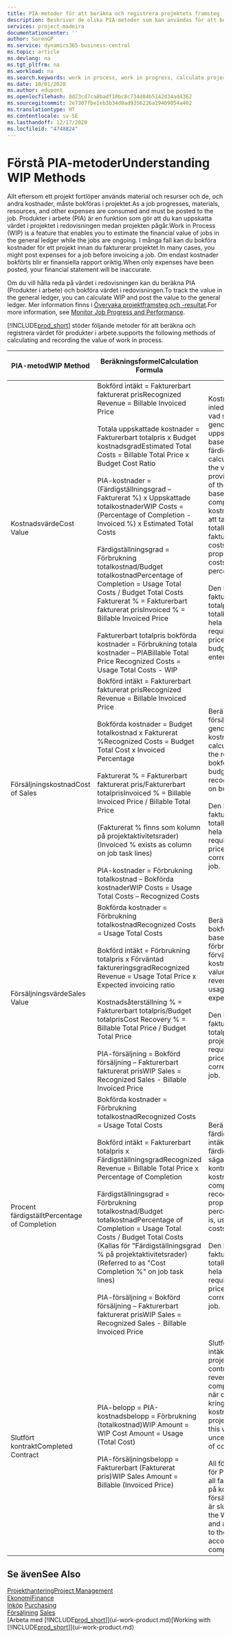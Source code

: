 ```yaml
---
title: PIA-metoder för att beräkna och registrera projektets framsteg | Microsoft Docs
description: Beskriver de olika PIA-metoder som kan användas för att bokföra och övervaka ekonomisk information för pågående projekt som är produkter i arbete.
services: project-madeira
documentationcenter: ''
author: SorenGP
ms.service: dynamics365-business-central
ms.topic: article
ms.devlang: na
ms.tgt_pltfrm: na
ms.workload: na
ms.search.keywords: work in process, work in progress, calculate project WIP
ms.date: 10/01/2020
ms.author: edupont
ms.openlocfilehash: 8d23cd7ca8badf10bc8c734d84b5142d34ad4362
ms.sourcegitcommit: 2e7307fbe1eb3b34d0ad9356226a19409054a402
ms.translationtype: HT
ms.contentlocale: sv-SE
ms.lasthandoff: 12/17/2020
ms.locfileid: "4748824"
---
```

# <a name="understanding-wip-methods"></a><span data-ttu-id="91739-103">Förstå PIA-metoder</span><span class="sxs-lookup"><span data-stu-id="91739-103">Understanding WIP Methods</span></span>
<span data-ttu-id="91739-104">Allt eftersom ett projekt fortlöper används material och resurser och de, och andra kostnader, måste bokföras i projektet.</span><span class="sxs-lookup"><span data-stu-id="91739-104">As a job progresses, materials, resources, and other expenses are consumed and must be posted to the job.</span></span> <span data-ttu-id="91739-105">Produkter i arbete (PIA) är en funktion som gör att du kan uppskatta värdet i projektet i redovisningen medan projekten pågår.</span><span class="sxs-lookup"><span data-stu-id="91739-105">Work in Process (WIP) is a feature that enables you to estimate the financial value of jobs in the general ledger while the jobs are ongoing.</span></span> <span data-ttu-id="91739-106">I många fall kan du bokföra kostnader för ett projekt innan du fakturerar projektet.</span><span class="sxs-lookup"><span data-stu-id="91739-106">In many cases, you might post expenses for a job before invoicing a job.</span></span> <span data-ttu-id="91739-107">Om endast kostnader bokförts blir er finansiella rapport oriktig.</span><span class="sxs-lookup"><span data-stu-id="91739-107">When only expenses have been posted, your financial statement will be inaccurate.</span></span>

<span data-ttu-id="91739-108">Om du vill hålla reda på värdet i redovisningen kan du beräkna PIA (Produkter i arbete) och bokföra värdet i redovisningen.</span><span class="sxs-lookup"><span data-stu-id="91739-108">To track the value in the general ledger, you can calculate WIP and post the value to the general ledger.</span></span> <span data-ttu-id="91739-109">Mer information finns i [Övervaka projektframsteg och -resultat](projects-how-monitor-progress-performance.md).</span><span class="sxs-lookup"><span data-stu-id="91739-109">For more information, see [Monitor Job Progress and Performance](projects-how-monitor-progress-performance.md).</span></span>

[!INCLUDE[prod_short](includes/prod_short.md)] <span data-ttu-id="91739-110">stöder följande metoder för att beräkna och registrera värdet för produkter i arbete.</span><span class="sxs-lookup"><span data-stu-id="91739-110">supports the following methods of calculating and recording the value of work in process.</span></span>

| <span data-ttu-id="91739-111">PIA-metod</span><span class="sxs-lookup"><span data-stu-id="91739-111">WIP Method</span></span> | <span data-ttu-id="91739-112">Beräkningsformel</span><span class="sxs-lookup"><span data-stu-id="91739-112">Calculation Formula</span></span> | <span data-ttu-id="91739-113">Beskrivning av beräkning</span><span class="sxs-lookup"><span data-stu-id="91739-113">Calculation Description</span></span> |
| --- | --- | --- |
| <span data-ttu-id="91739-114">Kostnadsvärde</span><span class="sxs-lookup"><span data-stu-id="91739-114">Cost Value</span></span> |<span data-ttu-id="91739-115">Bokförd intäkt = Fakturerbart fakturerat pris</span><span class="sxs-lookup"><span data-stu-id="91739-115">Recognized Revenue = Billable Invoiced Price</span></span><br /><br /> <span data-ttu-id="91739-116">Totala uppskattade kostnader = Fakturerbart totalpris x Budget kostnadsgrad</span><span class="sxs-lookup"><span data-stu-id="91739-116">Estimated Total Costs = Billable Total Price x Budget Cost Ratio</span></span><br /><br /> <span data-ttu-id="91739-117">PIA-kostnader = (Färdigställningsgrad – Fakturerat %) x Uppskattade totalkostnader</span><span class="sxs-lookup"><span data-stu-id="91739-117">WIP Costs = (Percentage of Completion - Invoiced %) x Estimated Total Costs</span></span><br /><br /> <span data-ttu-id="91739-118">Färdigställningsgrad = Förbrukning totalkostnad/Budget totalkostnad</span><span class="sxs-lookup"><span data-stu-id="91739-118">Percentage of Completion = Usage Total Costs / Budget Total Costs</span></span><br /> <span data-ttu-id="91739-119">Fakturerat % = Fakturerbart fakturerat pris</span><span class="sxs-lookup"><span data-stu-id="91739-119">Invoiced % = Billable Invoiced Price</span></span><br /><br /> <span data-ttu-id="91739-120">Fakturerbart totalpris bokförda kostnader = Förbrukning totala kostnader – PIA</span><span class="sxs-lookup"><span data-stu-id="91739-120">Billable Total Price Recognized Costs = Usage Total Costs - WIP</span></span> |<span data-ttu-id="91739-121">Kostnadsvärdesberäkningar inleds med att beräkna värdet av vad som har tillhandhållits genom att ta en del av de uppskattade totalkostnaderna baserat på färdigställningsgrad.</span><span class="sxs-lookup"><span data-stu-id="91739-121">Cost value calculations start by calculating the value of what has been provided by taking a proportion of the estimated total costs based on percentage of completion.</span></span> <span data-ttu-id="91739-122">Fakturerade kostnader subtraheras genom att ta en del av de uppskattade totalkostnaderna baserat på fakturerad procent.</span><span class="sxs-lookup"><span data-stu-id="91739-122">Invoiced costs are subtracted by taking a proportion of the estimated total costs based on the invoiced percentage.</span></span><br /><br /> <span data-ttu-id="91739-123">Den här beräkningen kräver att fakturerbart totalpris, budget totalpris och budget totalkostnader anges korrekt för hela projektet.</span><span class="sxs-lookup"><span data-stu-id="91739-123">This calculation requires that the billable total price, budget total price, and budget total costs be correctly entered for the whole job.</span></span> |
| <span data-ttu-id="91739-124">Försäljningskostnad</span><span class="sxs-lookup"><span data-stu-id="91739-124">Cost of Sales</span></span> |<span data-ttu-id="91739-125">Bokförd intäkt = Fakturerbart fakturerat pris</span><span class="sxs-lookup"><span data-stu-id="91739-125">Recognized Revenue = Billable Invoiced Price</span></span><br /><br /> <span data-ttu-id="91739-126">Bokförda kostnader = Budget totalkostnad x Fakturerat %</span><span class="sxs-lookup"><span data-stu-id="91739-126">Recognized Costs = Budget Total Cost x Invoiced Percentage</span></span><br /><br /> <span data-ttu-id="91739-127">Fakturerat % = Fakturerbart fakturerat pris/Fakturerbart totalpris</span><span class="sxs-lookup"><span data-stu-id="91739-127">Invoiced % = Billable Invoiced Price / Billable Total Price</span></span><br /><br /> <span data-ttu-id="91739-128">(Fakturerat % finns som kolumn på projektaktivitetsrader)</span><span class="sxs-lookup"><span data-stu-id="91739-128">(Invoiced % exists as column on job task lines)</span></span><br /><br /> <span data-ttu-id="91739-129">PIA-kostnader = Förbrukning totalkostnad – Bokförda kostnader</span><span class="sxs-lookup"><span data-stu-id="91739-129">WIP Costs = Usage Total Costs – Recognized Costs</span></span> |<span data-ttu-id="91739-130">Beräkningar av försäljningskostnader inleds genom att beräkna bokförda kostnader.</span><span class="sxs-lookup"><span data-stu-id="91739-130">Cost of sales calculations begin by calculating the recognized costs.</span></span> <span data-ttu-id="91739-131">Kostnader bokförs proportionellt baserat på budget totalkostnader.</span><span class="sxs-lookup"><span data-stu-id="91739-131">Costs are recognized proportionally based on budget total costs.</span></span><br /><br /> <span data-ttu-id="91739-132">Den här beräkningen kräver att fakturerbart totalpris och budget totalkostnader anges korrekt för hela projektet.</span><span class="sxs-lookup"><span data-stu-id="91739-132">This calculation requires that the billable total price and budget total costs be correctly entered for the whole job.</span></span> |
| <span data-ttu-id="91739-133">Försäljningsvärde</span><span class="sxs-lookup"><span data-stu-id="91739-133">Sales Value</span></span> |<span data-ttu-id="91739-134">Bokförda kostnader = Förbrukning totalkostnad</span><span class="sxs-lookup"><span data-stu-id="91739-134">Recognized Costs = Usage Total Costs</span></span><br /><br /> <span data-ttu-id="91739-135">Bokförd intäkt = Förbrukning totalpris x Förväntad faktureringsgrad</span><span class="sxs-lookup"><span data-stu-id="91739-135">Recognized Revenue = Usage Total Price x Expected invoicing ratio</span></span><br /><br /> <span data-ttu-id="91739-136">Kostnadsåterställning % = Fakturerbart totalpris/Budget totalpris</span><span class="sxs-lookup"><span data-stu-id="91739-136">Cost Recovery % = Billable Total Price / Budget Total Price</span></span><br /><br /> <span data-ttu-id="91739-137">PIA-försäljning = Bokförd försäljning – Fakturerbart fakturerat pris</span><span class="sxs-lookup"><span data-stu-id="91739-137">WIP Sales = Recognized Sales - Billable Invoiced Price</span></span> |<span data-ttu-id="91739-138">Beräkningar av försäljningsvärde bokför intäkten proportionellt baserat på totala förbrukningskostnader och förväntad kostnadsåterställningsgrad.</span><span class="sxs-lookup"><span data-stu-id="91739-138">Sales value calculations recognize revenue proportionally based on usage total costs and the expected cost recovery ratio.</span></span><br /><br /> <span data-ttu-id="91739-139">Den här beräkningen kräver att fakturerbart totalpris och budget totalpris anges korrekt för hela projektet.</span><span class="sxs-lookup"><span data-stu-id="91739-139">This calculation requires that the billable total price and budget total price be correctly entered for the whole job.</span></span> |
| <span data-ttu-id="91739-140">Procent färdigställt</span><span class="sxs-lookup"><span data-stu-id="91739-140">Percentage of Completion</span></span> |<span data-ttu-id="91739-141">Bokförda kostnader = Förbrukning totalkostnad</span><span class="sxs-lookup"><span data-stu-id="91739-141">Recognized Costs = Usage Total Costs</span></span><br /><br /> <span data-ttu-id="91739-142">Bokförd intäkt = Fakturerbart totalpris x Färdigställningsgrad</span><span class="sxs-lookup"><span data-stu-id="91739-142">Recognized Revenue = Billable Total Price x Percentage of Completion</span></span><br /><br /> <span data-ttu-id="91739-143">Färdigställningsgrad = Förbrukning totalkostnad/Budget totalkostnad</span><span class="sxs-lookup"><span data-stu-id="91739-143">Percentage of Completion = Usage Total Costs / Budget Total Costs</span></span><br /> <span data-ttu-id="91739-144">(Kallas för "Färdigställningsgrad % på projektaktivitetsrader)</span><span class="sxs-lookup"><span data-stu-id="91739-144">(Referred to as "Cost Completion %" on job task lines)</span></span><br /><br /> <span data-ttu-id="91739-145">PIA-försäljning = Bokförd försäljning – Fakturerbart fakturerat pris</span><span class="sxs-lookup"><span data-stu-id="91739-145">WIP Sales = Recognized Sales - Billable Invoiced Price</span></span> |<span data-ttu-id="91739-146">Beräkningar av färdigställningsgrad bokför intäkter proportionellt baserat på färdigställningsgraden, det vill säga Förbrukning totalkostnad kontra budget kostnader.</span><span class="sxs-lookup"><span data-stu-id="91739-146">Percentage of completion calculations recognize revenue proportionally based on the percentage of completion, that is, usage total costs vs. budget costs.</span></span><br /><br /> <span data-ttu-id="91739-147">Den här beräkningen kräver att fakturerbart totalpris och budget totalkostnader anges korrekt för hela projektet.</span><span class="sxs-lookup"><span data-stu-id="91739-147">This calculation requires that the billable total price and budget total costs be correctly entered for the whole job.</span></span> |
| <span data-ttu-id="91739-148">Slutfört kontrakt</span><span class="sxs-lookup"><span data-stu-id="91739-148">Completed Contract</span></span> |<span data-ttu-id="91739-149">PIA-belopp = PIA-kostnadsbelopp = Förbrukning (totalkostnad)</span><span class="sxs-lookup"><span data-stu-id="91739-149">WIP Amount = WIP Cost Amount = Usage (Total Cost)</span></span><br /><br /> <span data-ttu-id="91739-150">PIA-försäljningsbelopp = Fakturerbart (Fakturerat pris)</span><span class="sxs-lookup"><span data-stu-id="91739-150">WIP Sales Amount = Billable (Invoiced Price)</span></span> |<span data-ttu-id="91739-151">Slutfört kontrakt bokför inte intäkter och kostnader förrän projektet är slutfört.</span><span class="sxs-lookup"><span data-stu-id="91739-151">Completed contract does not recognize revenue and costs until the job is complete.</span></span> <span data-ttu-id="91739-152">Du kan vilja göra detta när det finns en stor osäkerhet kring uppskattningen av kostnader och intäkter för projektet.</span><span class="sxs-lookup"><span data-stu-id="91739-152">You may want to do this when there is high uncertainty around the estimates of costs and revenue for the job.</span></span><br /><br /> <span data-ttu-id="91739-153">All förbrukning bokförs på kontot för PIA-kostnader (tillgång) och all fakturerad försäljning bokförs på kontot för fakturerad PIA-försäljning (skuld) tills projektet är slutfört.</span><span class="sxs-lookup"><span data-stu-id="91739-153">All usage is posted to the WIP Costs account (asset) and all invoiced sales are posted to the WIP Invoiced Sales account (liability) until the job is complete.</span></span> |

## <a name="see-also"></a><span data-ttu-id="91739-154">Se även</span><span class="sxs-lookup"><span data-stu-id="91739-154">See Also</span></span>
[<span data-ttu-id="91739-155">Projekthantering</span><span class="sxs-lookup"><span data-stu-id="91739-155">Project Management</span></span>](projects-manage-projects.md)  
[<span data-ttu-id="91739-156">Ekonomi</span><span class="sxs-lookup"><span data-stu-id="91739-156">Finance</span></span>](finance.md)  
<span data-ttu-id="91739-157">[Inköp](purchasing-manage-purchasing.md)       </span><span class="sxs-lookup"><span data-stu-id="91739-157">[Purchasing](purchasing-manage-purchasing.md)       </span></span>  
<span data-ttu-id="91739-158">[Försäljning](sales-manage-sales.md)    </span><span class="sxs-lookup"><span data-stu-id="91739-158">[Sales](sales-manage-sales.md)    </span></span>  
<span data-ttu-id="91739-159">[Arbeta med [!INCLUDE[prod_short](includes/prod_short.md)]](ui-work-product.md)</span><span class="sxs-lookup"><span data-stu-id="91739-159">[Working with [!INCLUDE[prod_short](includes/prod_short.md)]](ui-work-product.md)</span></span>  

